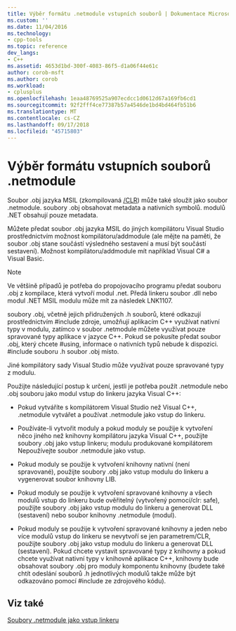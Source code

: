 ```yaml
---
title: Výběr formátu .netmodule vstupních souborů | Dokumentace Microsoftu
ms.custom: ''
ms.date: 11/04/2016
ms.technology:
- cpp-tools
ms.topic: reference
dev_langs:
- C++
ms.assetid: 4653d1bd-300f-4083-86f5-d1a06f44e61c
author: corob-msft
ms.author: corob
ms.workload:
- cplusplus
ms.openlocfilehash: 1eaa48769525a907ecdcc1d0612d67a169fb6cd1
ms.sourcegitcommit: 92f2fff4ce77387b57a4546de1bd4bd464fb51b6
ms.translationtype: MT
ms.contentlocale: cs-CZ
ms.lasthandoff: 09/17/2018
ms.locfileid: "45715803"
---
```

# <a name="choosing-the-format-of-netmodule-input-files"></a>Výběr formátu vstupních souborů .netmodule

Soubor .obj jazyka MSIL (zkompilovaná [/CLR](../../build/reference/clr-common-language-runtime-compilation.md)) může také sloužit jako soubor .netmodule.  soubory .obj obsahovat metadata a nativních symbolů.  modulů .NET obsahují pouze metadata.

Můžete předat soubor .obj jazyka MSIL do jiných kompilátoru Visual Studio prostřednictvím možnost kompilátoru/addmodule (ale mějte na paměti, že soubor .obj stane součástí výsledného sestavení a musí být součástí sestavení).  Možnost kompilátoru/addmodule mít například Visual C# a Visual Basic.

> [!NOTE]
>  Ve většině případů je potřeba do propojovacího programu předat souboru .obj z kompilace, která vytvoří modul .net.  Předá linkeru soubor .dll nebo modul .NET MSIL modulu může mít za následek LNK1107.

soubory .obj, včetně jejich přidružených .h souborů, které odkazují prostřednictvím #include zdroje, umožňují aplikacím C++ využívat nativní typy v modulu, zatímco v soubor .netmodule můžete využívat pouze spravované typy aplikace v jazyce C++.  Pokud se pokusíte předat soubor .obj, který chcete #using, informace o nativních typů nebude k dispozici. #include souboru .h soubor .obj místo.

Jiné kompilátory sady Visual Studio může využívat pouze spravované typy z modulu.

Použijte následující postup k určení, jestli je potřeba použít .netmodule nebo .obj souboru jako modul vstup do linkeru jazyka Visual C++:

- Pokud vytváříte s kompilátorem Visual Studio než Visual C++, .netmodule vytvářet a používat .netmodule jako vstup do linkeru.

- Používáte-li vytvořit moduly a pokud moduly se použije k vytvoření něco jiného než knihovny kompilátoru jazyka Visual C++, použijte soubory .obj jako vstup linkeru; modulu produkované kompilátorem Nepoužívejte soubor .netmodule jako vstup.

- Pokud moduly se použije k vytvoření knihovny nativní (není spravované), použijte soubory .obj jako vstup modulu do linkeru a vygenerovat soubor knihovny LIB.

- Pokud moduly se použije k vytvoření spravované knihovny a všech modulů vstup do linkeru bude ověřitelný (vytvořený pomocí/clr: safe), použijte soubory .obj jako vstup modulu do linkeru a generovat DLL (sestavení) nebo soubor knihovny .netmodule (modul).

- Pokud moduly se použije k vytvoření spravované knihovny a jeden nebo více modulů vstup do linkeru se nevytvoří se jen parametrem/CLR, použijte soubory .obj jako vstup modulu do linkeru a generovat DLL (sestavení).  Pokud chcete vystavit spravované typy z knihovny a pokud chcete využívat nativní typy v knihovně aplikace C++, knihovny bude obsahovat soubory .obj pro moduly komponentu knihovny (budete také chtít odeslání souborů .h jednotlivých modulů takže může být odkazováno pomocí #include ze zdrojového kódu).

## <a name="see-also"></a>Viz také

[Soubory .netmodule jako vstup linkeru](../../build/reference/netmodule-files-as-linker-input.md)